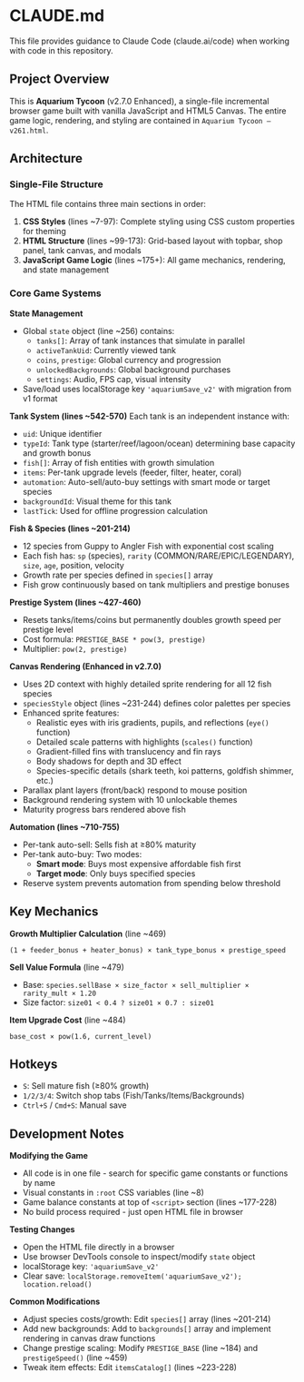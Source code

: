 # CLAUDE.md

This file provides guidance to Claude Code (claude.ai/code) when working with code in this repository.

## Project Overview

This is **Aquarium Tycoon** (v2.7.0 Enhanced), a single-file incremental browser game built with vanilla JavaScript and HTML5 Canvas. The entire game logic, rendering, and styling are contained in `Aquarium Tycoon — v261.html`.

## Architecture

### Single-File Structure
The HTML file contains three main sections in order:
1. **CSS Styles** (lines ~7-97): Complete styling using CSS custom properties for theming
2. **HTML Structure** (lines ~99-173): Grid-based layout with topbar, shop panel, tank canvas, and modals
3. **JavaScript Game Logic** (lines ~175+): All game mechanics, rendering, and state management

### Core Game Systems

**State Management**
- Global `state` object (line ~256) contains:
  - `tanks[]`: Array of tank instances that simulate in parallel
  - `activeTankUid`: Currently viewed tank
  - `coins`, `prestige`: Global currency and progression
  - `unlockedBackgrounds`: Global background purchases
  - `settings`: Audio, FPS cap, visual intensity
- Save/load uses localStorage key `'aquariumSave_v2'` with migration from v1 format

**Tank System (lines ~542-570)**
Each tank is an independent instance with:
- `uid`: Unique identifier
- `typeId`: Tank type (starter/reef/lagoon/ocean) determining base capacity and growth bonus
- `fish[]`: Array of fish entities with growth simulation
- `items`: Per-tank upgrade levels (feeder, filter, heater, coral)
- `automation`: Auto-sell/auto-buy settings with smart mode or target species
- `backgroundId`: Visual theme for this tank
- `lastTick`: Used for offline progression calculation

**Fish & Species (lines ~201-214)**
- 12 species from Guppy to Angler Fish with exponential cost scaling
- Each fish has: `sp` (species), `rarity` (COMMON/RARE/EPIC/LEGENDARY), `size`, `age`, position, velocity
- Growth rate per species defined in `species[]` array
- Fish grow continuously based on tank multipliers and prestige bonuses

**Prestige System (lines ~427-460)**
- Resets tanks/items/coins but permanently doubles growth speed per prestige level
- Cost formula: `PRESTIGE_BASE * pow(3, prestige)`
- Multiplier: `pow(2, prestige)`

**Canvas Rendering (Enhanced in v2.7.0)**
- Uses 2D context with highly detailed sprite rendering for all 12 fish species
- `speciesStyle` object (lines ~231-244) defines color palettes per species
- Enhanced sprite features:
  - Realistic eyes with iris gradients, pupils, and reflections (`eye()` function)
  - Detailed scale patterns with highlights (`scales()` function)
  - Gradient-filled fins with translucency and fin rays
  - Body shadows for depth and 3D effect
  - Species-specific details (shark teeth, koi patterns, goldfish shimmer, etc.)
- Parallax plant layers (front/back) respond to mouse position
- Background rendering system with 10 unlockable themes
- Maturity progress bars rendered above fish

**Automation (lines ~710-755)**
- Per-tank auto-sell: Sells fish at ≥80% maturity
- Per-tank auto-buy: Two modes:
  - **Smart mode**: Buys most expensive affordable fish first
  - **Target mode**: Only buys specified species
- Reserve system prevents automation from spending below threshold

## Key Mechanics

**Growth Multiplier Calculation** (line ~469)
```
(1 + feeder_bonus + heater_bonus) × tank_type_bonus × prestige_speed
```

**Sell Value Formula** (line ~479)
- Base: `species.sellBase × size_factor × sell_multiplier × rarity_mult × 1.20`
- Size factor: `size01 < 0.4 ? size01 × 0.7 : size01`

**Item Upgrade Cost** (line ~484)
```
base_cost × pow(1.6, current_level)
```

## Hotkeys
- `S`: Sell mature fish (≥80% growth)
- `1/2/3/4`: Switch shop tabs (Fish/Tanks/Items/Backgrounds)
- `Ctrl+S` / `Cmd+S`: Manual save

## Development Notes

**Modifying the Game**
- All code is in one file - search for specific game constants or functions by name
- Visual constants in `:root` CSS variables (line ~8)
- Game balance constants at top of `<script>` section (lines ~177-228)
- No build process required - just open HTML file in browser

**Testing Changes**
- Open the HTML file directly in a browser
- Use browser DevTools console to inspect/modify `state` object
- localStorage key: `'aquariumSave_v2'`
- Clear save: `localStorage.removeItem('aquariumSave_v2'); location.reload()`

**Common Modifications**
- Adjust species costs/growth: Edit `species[]` array (lines ~201-214)
- Add new backgrounds: Add to `backgrounds[]` array and implement rendering in canvas draw functions
- Change prestige scaling: Modify `PRESTIGE_BASE` (line ~184) and `prestigeSpeed()` (line ~459)
- Tweak item effects: Edit `itemsCatalog[]` (lines ~223-228)
